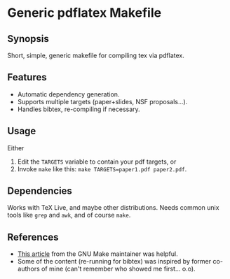 Generic pdflatex Makefile
=========================

Synopsis
--------

Short, simple, generic makefile for compiling tex via pdflatex.

Features
--------

* Automatic dependency generation.
* Supports multiple targets (paper+slides, NSF proposals...).
* Handles bibtex, re-compiling if necessary.

Usage
-----

Either

1. Edit the `TARGETS` variable to contain your pdf targets, or
1. Invoke `make` like this: `make TARGETS=paper1.pdf paper2.pdf`.

Dependencies
------------

Works with TeX Live, and maybe other distributions.  Needs common unix tools
like `grep` and `awk`, and of course `make`.

References
----------

* [This article][autodeps] from the GNU Make maintainer was helpful.
* Some of the content (re-running for bibtex) was inspired by former
  co-authors of mine (can't remember who showed me first... o.o).



[autodeps]: http://make.mad-scientist.net/papers/advanced-auto-dependency-generation/
